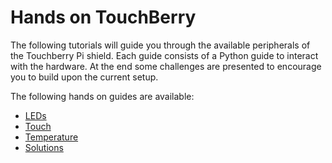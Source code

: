 # Hands on TouchBerry

The following tutorials will guide you through the available peripherals of the Touchberry Pi shield. Each guide consists of a  Python guide to interact with the hardware. At the end some challenges are presented to encourage you to build upon the current setup.

The following hands on guides are available:
* [LEDs](../hands_on_touchberry/leds.md)
* [Touch](../hands_on_touchberry/touch.md)
* [Temperature](TODO.md)
* [Solutions](../hands_on_python/solutions.md)
